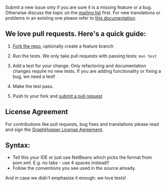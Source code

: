 Submit a new issue only if you are sure it is a missing feature or a bug. Otherwise discuss the topic on the 
[mailing list](http://graphhopper.com/#developers) first. For new translations or problems in an existing one
please refer to [this documentation](https://github.com/graphhopper/graphhopper/edit/master/docs/index.md).

## We love pull requests. Here's a quick guide:

1. [Fork the repo](https://help.github.com/articles/fork-a-repo), optionally create a feature branch

2. Run the tests. We only take pull requests with passing tests: `mvn test`

3. Add a test for your change. Only refactoring and documentation changes
require no new tests. If you are adding functionality or fixing a bug, we need
a test!

4. Make the test pass.

5. Push to your fork and [submit a pull request](https://help.github.com/articles/using-pull-requests)

## License Agreement

For contributions like pull requests, bug fixes and translations please read and sign 
the <a href="http://www.clahub.com/agreements/graphhopper/graphhopper">GraphHopper License Agreement</a>. 

## Syntax:

* Tell this your IDE or just use NetBeans which picks the format from pom.xml. E.g. no tabs - use 4 spaces instead!!
* Follow the conventions you see used in the source already.

And in case we didn't emphasize it enough: we love tests!
